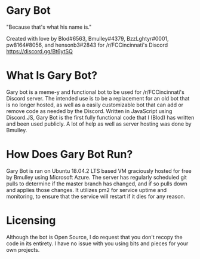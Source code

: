 # Gary Bot
"Because that's what his name is."

Created with love by Blod#6563, Bmulley#4379, BzzLghtyr#0001, pw8164#8056, and hensonb3#2843 for /r/FCCincinnati's Discord https://discord.gg/Bt6ytSQ

# What Is Gary Bot?
Gary bot is a meme-y and functional bot to be used for /r/FCCincinnati's Discord server. The intended use is to be a replacement for an old bot that is no longer hosted, as well as a easily customizable bot that can add or remove code as needed by the Discord. Written in JavaScript using Discord.JS, Gary Bot is the first fully functional code that I (Blod) has written and been used publicly. A lot of help as well as server hosting was done by Bmulley.

# How Does Gary Bot Run?
Gary Bot is ran on Ubuntu 18.04.2 LTS based VM graciously hosted for free by Bmulley using Microsoft Azure. The server has regularly scheduled git pulls to determine if the master branch has changed, and if so pulls down and applies those changes.  It utilizes pm2 for service uptime and monitoring, to ensure that the service will restart if it dies for any reason. 

# Licensing
Although the bot is Open Source, I do request that you don't recopy the code in its entirety. I have no issue with you using bits and pieces for your own projects.
